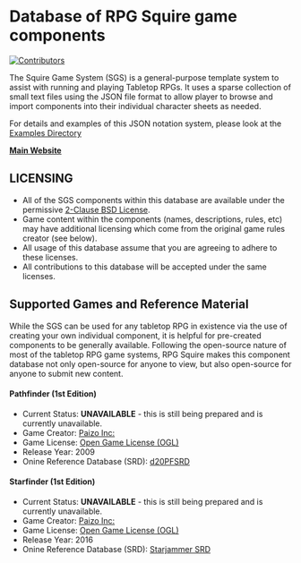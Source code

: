 # Database of RPG Squire game components
[![Contributors](https://img.shields.io/badge/Contributors-View-green.svg)](https://github.com/rpgsquire/game-db/graphs/contributors)  

The Squire Game System (SGS) is a general-purpose template system to assist with running and playing Tabletop RPGs. It uses a sparse collection of small text files using the JSON file format to allow player to browse and import components into their individual character sheets as needed.

For details and examples of this JSON notation system, please look at the [Examples Directory]()

[**Main Website**](https://rpgquire.com)


## LICENSING
* All of the SGS components within this database are available under the permissive [2-Clause BSD License](https://github.com/rpgsquire/game-db/blob/main/LICENSE). 
* Game content within the components (names, descriptions, rules, etc) may have additional licensing which come from the original game rules creator (see below).
* All usage of this database assume that you are agreeing to adhere to these licenses.
* All contributions to this database will be accepted under the same licenses. 

## Supported Games and Reference Material
While the SGS can be used for any tabletop RPG in existence via the use of creating your own individual component, it is helpful for pre-created components to be generally available. Following the open-source nature of most of the tabletop RPG game systems, RPG Squire makes this component database not only open-source for anyone to view, but also open-source for anyone to submit new content.


#### Pathfinder (1st Edition)
* Current Status:  **UNAVAILABLE** - this is still being prepared and is currently unavailable.
* Game Creator: [Paizo Inc:](https://paizo.com/)
* Game License: [Open Game License (OGL)](http://www.opengamingfoundation.org/ogl.html)
* Release Year: 2009
* Onine Reference Database (SRD): [d20PFSRD](https://www.d20pfsrd.com/)

#### Starfinder (1st Edition)
* Current Status:  **UNAVAILABLE** - this is still being prepared and is currently unavailable.
* Game Creator: [Paizo Inc:](https://paizo.com/)
* Game License: [Open Game License (OGL)](http://www.opengamingfoundation.org/ogl.html)
* Release Year: 2016
* Onine Reference Database (SRD): [Starjammer SRD](https://www.starjammersrd.com/)
